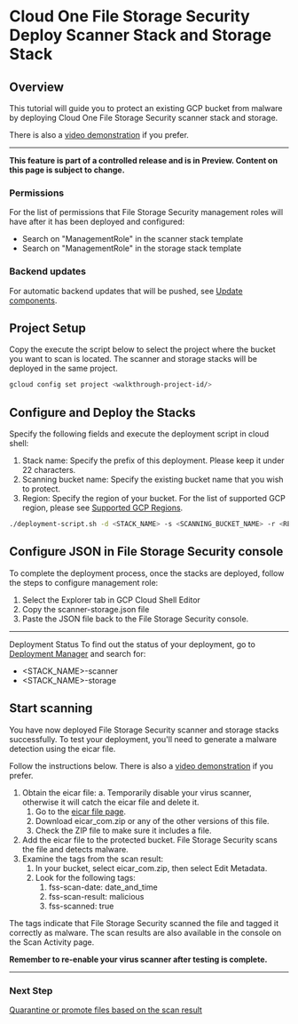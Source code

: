 # Cloud One File Storage Security Deploy Scanner Stack and Storage Stack

## Overview

<walkthrough-tutorial-duration duration="10"></walkthrough-tutorial-duration>

This tutorial will guide you to protect an existing GCP bucket from malware by deploying Cloud One File Storage Security scanner stack and storage.

There is also a [video demonstration](https://www.youtube.com/watch?v) if you prefer.

--------------------------------

**This feature is part of a controlled release and is in Preview. Content on this page is subject to change.**

### Permissions

For the list of permissions that File Storage Security management roles will have after it has been deployed and configured:

* Search on "ManagementRole" in the <walkthrough-editor-open-file filePath="scanner.yaml">scanner stack template</walkthrough-editor-open-file>
* Search on "ManagementRole" in the <walkthrough-editor-open-file filePath="storage.yaml">storage stack template</walkthrough-editor-open-file>

### Backend updates

For automatic backend updates that will be pushed, see [Update components](https://cloudone.trendmicro.com/docs/file-storage-security/).

## Project Setup

Copy the execute the script below to select the project where the bucket you want to scan is located. The scanner and storage stacks will be deployed in the same project.

<walkthrough-project-setup></walkthrough-project-setup>

```sh
gcloud config set project <walkthrough-project-id/>
```

## Configure and Deploy the Stacks

Specify the following fields and execute the deployment script in cloud shell:

1. Stack name: Specify the prefix of this deployment. Please keep it under 22 characters.
2. Scanning bucket name: Specify the existing bucket name that you wish to protect.
3. Region: Specify the region of your bucket. For the list of supported GCP region, please see [Supported GCP Regions](https://cloudone.trendmicro.com/docs/file-storage-security/).

```sh
./deployment-script.sh -d <STACK_NAME> -s <SCANNING_BUCKET_NAME> -r <REGION>
```

## Configure JSON in File Storage Security console

To complete the deployment process, once the stacks are deployed, follow the steps to configure management role:

1. Select the Explorer tab in GCP Cloud Shell Editor
2. Copy the scanner-storage.json file
3. Paste the JSON file back to the File Storage Security console.

--------------------------------

Deployment Status
To find out the status of your deployment, go to [Deployment Manager](https://console.cloud.google.com/dm) and search for:

* <STACK_NAME>-scanner
* <STACK_NAME>-storage

## Start scanning

You have now deployed File Storage Security scanner and storage stacks successfully. To test your deployment, you'll need to generate a malware detection using the eicar file.

Follow the instructions below. There is also a [video demonstration](https://www.youtube.com/watch?v) if you prefer.

1. Obtain the eicar file:
    a. Temporarily disable your virus scanner, otherwise it will catch the eicar file and delete it.
    1. Go to the [eicar file page](https://www.eicar.org/?page_id=3950).
    2. Download eicar_com.zip or any of the other versions of this file.
    3. Check the ZIP file to make sure it includes a file.
2. Add the eicar file to the protected bucket. File Storage Security scans the file and detects malware.
3. Examine the tags from the scan result:
    1. In your bucket, select eicar_com.zip, then select Edit Metadata.
    2. Look for the following tags:
        1. fss-scan-date: date_and_time
        2. fss-scan-result: malicious
        3. fss-scanned: true

The tags indicate that File Storage Security scanned the file and tagged it correctly as malware. The scan results are also available in the console on the Scan Activity page.

**Remember to re-enable your virus scanner after testing is complete.**

--------------------------------

### Next Step

[Quarantine or promote files based on the scan result](https://cloudone.trendmicro.com/docs/file-storage-security/)
